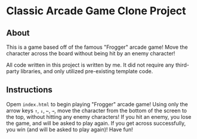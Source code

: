 # Classic Arcade Game Clone Project

## About
This is a game based off of the famous "Frogger" arcade game! Move the character across the board without being hit by an enemy character!

All code written in this project is written by me. It did not require any third-party libraries, and only utilized pre-existing template code.

## Instructions
Opem `index.html` to begin playing "Frogger" arcade game! Using only the arrow keys `↑`, `↓`, `←`, `→`, move the character from the bottom of the screen to the top, without hitting any enemy characters! If you hit an enemy, you lose the game, and will be asked to play again. If you get across successfully, you win (and will be asked to play again)! Have fun!
